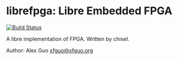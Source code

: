 librefpga: Libre Embedded FPGA
==============================

[![Build Status](https://travis-ci.org/xfguo/librefpga.svg?branch=master)](https://travis-ci.org/xfguo/librefpga)

A libre implementation of FPGA. Written by chisel.

Author: Alex Guo <xfguo@xfguo.org>
